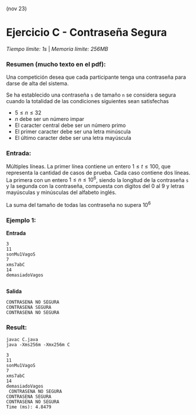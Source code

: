 
(nov 23)

# Ejercicio C - Contraseña Segura

_Tiempo límite: 1s_ | _Memoria límite: 256MB_

### Resumen (mucho texto en el pdf):
Una competición desea que cada participante tenga una contraseña para darse de alta del sistema.

Se ha establecido una contraseña `s` de tamaño `n` se considera segura cuando la totalidad de las condiciones siguientes sean satisfechas

- $5 \leq n \leq 32$
- $n$ debe ser un número impar
- El caracter central debe ser un número primo
- El primer caracter debe ser una letra minúscula
- El último caracter debe ser una letra mayúscula

### Entrada:
Múltiples líneas. La primer línea contiene un entero $1 \leq t \leq 100$, que representa la cantidad de casos de prueba. Cada caso contiene dos líneas. La primera con un entero $1 \leq n \leq 10^6$, siendo la longitud de la contraseña `s` y la segunda con la contraseña, compuesta con dígitos del 0 al 9 y letras mayúsculas y minúsculas del alfabeto inglés.

La suma del tamaño de todas las contraseña no supera $10^6$

### Ejemplo 1:

__Entrada__
```
3
11
sonMu1VagoS
7
xms7abC
14
demasiadoVagos
 
```
__Salida__
```
CONTRASENA NO SEGURA
CONTRASENA SEGURA
CONTRASENA NO SEGURA
```

### Result:

```
javac C.java
java -Xms256m -Xmx256m C
```

```
3
11
sonMu1VagoS
7
xms7abC
14
demasiadoVagos
 CONTRASENA NO SEGURA
CONTRASENA SEGURA
CONTRASENA NO SEGURA
Time (ms): 4.8479
```

